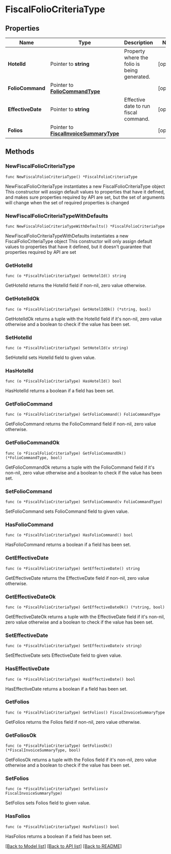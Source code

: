 # FiscalFolioCriteriaType

## Properties

Name | Type | Description | Notes
------------ | ------------- | ------------- | -------------
**HotelId** | Pointer to **string** | Property where the folio is being generated. | [optional] 
**FolioCommand** | Pointer to [**FolioCommandType**](FolioCommandType.md) |  | [optional] 
**EffectiveDate** | Pointer to **string** | Effective date to run fiscal command. | [optional] 
**Folios** | Pointer to [**FiscalInvoiceSummaryType**](FiscalInvoiceSummaryType.md) |  | [optional] 

## Methods

### NewFiscalFolioCriteriaType

`func NewFiscalFolioCriteriaType() *FiscalFolioCriteriaType`

NewFiscalFolioCriteriaType instantiates a new FiscalFolioCriteriaType object
This constructor will assign default values to properties that have it defined,
and makes sure properties required by API are set, but the set of arguments
will change when the set of required properties is changed

### NewFiscalFolioCriteriaTypeWithDefaults

`func NewFiscalFolioCriteriaTypeWithDefaults() *FiscalFolioCriteriaType`

NewFiscalFolioCriteriaTypeWithDefaults instantiates a new FiscalFolioCriteriaType object
This constructor will only assign default values to properties that have it defined,
but it doesn't guarantee that properties required by API are set

### GetHotelId

`func (o *FiscalFolioCriteriaType) GetHotelId() string`

GetHotelId returns the HotelId field if non-nil, zero value otherwise.

### GetHotelIdOk

`func (o *FiscalFolioCriteriaType) GetHotelIdOk() (*string, bool)`

GetHotelIdOk returns a tuple with the HotelId field if it's non-nil, zero value otherwise
and a boolean to check if the value has been set.

### SetHotelId

`func (o *FiscalFolioCriteriaType) SetHotelId(v string)`

SetHotelId sets HotelId field to given value.

### HasHotelId

`func (o *FiscalFolioCriteriaType) HasHotelId() bool`

HasHotelId returns a boolean if a field has been set.

### GetFolioCommand

`func (o *FiscalFolioCriteriaType) GetFolioCommand() FolioCommandType`

GetFolioCommand returns the FolioCommand field if non-nil, zero value otherwise.

### GetFolioCommandOk

`func (o *FiscalFolioCriteriaType) GetFolioCommandOk() (*FolioCommandType, bool)`

GetFolioCommandOk returns a tuple with the FolioCommand field if it's non-nil, zero value otherwise
and a boolean to check if the value has been set.

### SetFolioCommand

`func (o *FiscalFolioCriteriaType) SetFolioCommand(v FolioCommandType)`

SetFolioCommand sets FolioCommand field to given value.

### HasFolioCommand

`func (o *FiscalFolioCriteriaType) HasFolioCommand() bool`

HasFolioCommand returns a boolean if a field has been set.

### GetEffectiveDate

`func (o *FiscalFolioCriteriaType) GetEffectiveDate() string`

GetEffectiveDate returns the EffectiveDate field if non-nil, zero value otherwise.

### GetEffectiveDateOk

`func (o *FiscalFolioCriteriaType) GetEffectiveDateOk() (*string, bool)`

GetEffectiveDateOk returns a tuple with the EffectiveDate field if it's non-nil, zero value otherwise
and a boolean to check if the value has been set.

### SetEffectiveDate

`func (o *FiscalFolioCriteriaType) SetEffectiveDate(v string)`

SetEffectiveDate sets EffectiveDate field to given value.

### HasEffectiveDate

`func (o *FiscalFolioCriteriaType) HasEffectiveDate() bool`

HasEffectiveDate returns a boolean if a field has been set.

### GetFolios

`func (o *FiscalFolioCriteriaType) GetFolios() FiscalInvoiceSummaryType`

GetFolios returns the Folios field if non-nil, zero value otherwise.

### GetFoliosOk

`func (o *FiscalFolioCriteriaType) GetFoliosOk() (*FiscalInvoiceSummaryType, bool)`

GetFoliosOk returns a tuple with the Folios field if it's non-nil, zero value otherwise
and a boolean to check if the value has been set.

### SetFolios

`func (o *FiscalFolioCriteriaType) SetFolios(v FiscalInvoiceSummaryType)`

SetFolios sets Folios field to given value.

### HasFolios

`func (o *FiscalFolioCriteriaType) HasFolios() bool`

HasFolios returns a boolean if a field has been set.


[[Back to Model list]](../README.md#documentation-for-models) [[Back to API list]](../README.md#documentation-for-api-endpoints) [[Back to README]](../README.md)


